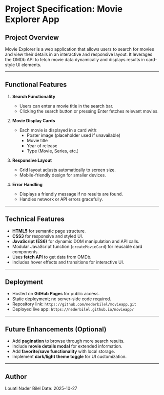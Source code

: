 # Project Specification: Movie Explorer App

## Project Overview
Movie Explorer is a web application that allows users to search for movies and view their details in an interactive and responsive layout. It leverages the OMDb API to fetch movie data dynamically and displays results in card-style UI elements.

---

## Functional Features

1. **Search Functionality**
   - Users can enter a movie title in the search bar.
   - Clicking the search button or pressing Enter fetches relevant movies.

2. **Movie Display Cards**
   - Each movie is displayed in a card with:
     - Poster image (placeholder used if unavailable)
     - Movie title
     - Year of release
     - Type (Movie, Series, etc.)

3. **Responsive Layout**
   - Grid layout adjusts automatically to screen size.
   - Mobile-friendly design for smaller devices.

4. **Error Handling**
   - Displays a friendly message if no results are found.
   - Handles network or API errors gracefully.

---

## Technical Features

- **HTML5** for semantic page structure.
- **CSS3** for responsive and styled UI.
- **JavaScript (ES6)** for dynamic DOM manipulation and API calls.
- Modular JavaScript function (`createMovieCard`) for reusable card components.
- Uses **fetch API** to get data from OMDb.
- Includes hover effects and transitions for interactive UI.

---

## Deployment

- Hosted on **GitHub Pages** for public access.
- Static deployment; no server-side code required.
- Repository link: `https://github.com/nederbilel/movieapp.git`
- Deployed live app: `https://nederbilel.github.io/movieapp/`

---

## Future Enhancements (Optional)

- Add **pagination** to browse through more search results.
- Include **movie details modal** for extended information.
- Add **favorite/save functionality** with local storage.
- Implement **dark/light theme toggle** for UI customization.

---

## Author

Louati Nader Bilel
Date: 2025-10-27
